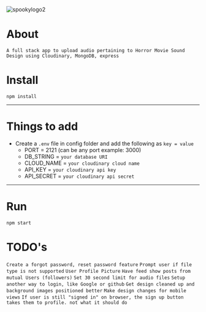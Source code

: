 ![spookylogo2](https://user-images.githubusercontent.com/72758221/236322035-d9defb3f-5ac9-44e2-bb29-720a07f2fcbc.JPG)


# About

`A full stack app to upload audio pertaining to Horror Movie Sound Design using Cloudinary, MongoDB, express`

# Install

`npm install`

---

# Things to add

- Create a `.env` file in config folder and add the following as `key = value`
  - PORT = 2121 (can be any port example: 3000)
  - DB_STRING = `your database URI`
  - CLOUD_NAME = `your cloudinary cloud name`
  - API_KEY = `your cloudinary api key`
  - API_SECRET = `your cloudinary api secret`

---

# Run

`npm start`

# TODO's

`Create a forgot password, reset password feature`
`Prompt user if file type is not supported`
`User Profile Picture`
`Have feed show posts from mutual Users (followers)`
`Set 30 second limit for audio files`
`Setup another way to login, like Google or github`
`Get design cleaned up and background images positioned better`
`Make design changes for mobile views`
`If user is still "signed in" on browser, the sign up button takes them to profile. not what it should do`

